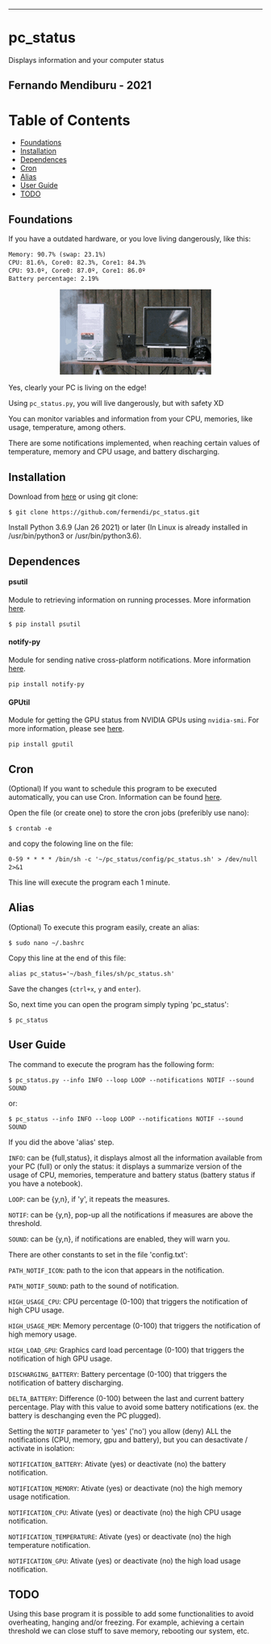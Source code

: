 -------------------------------------------------------------
# pc_status
Displays information and your computer status

Fernando Mendiburu - 2021
-------------------------------------------------------------

# Table of Contents

- [Foundations](#Foundations)
- [Installation](#installation)
- [Dependences](#Dependences)
- [Cron](#Cron)
- [Alias](#Alias)
- [User Guide](#User-Guide)
- [TODO](#TODO)



## Foundations

If you have a outdated hardware, or you love living dangerously, like this:

```
Memory: 90.7% (swap: 23.1%)
CPU: 81.6%, Core0: 82.3%, Core1: 84.3%
CPU: 93.0º, Core0: 87.0º, Core1: 86.0º
Battery percentage: 2.19%
```

<p align="center">
  <img src=".//gif/explosion.gif" alt="Size Limit CLI" width="300">
</p>


Yes, clearly your PC is living on the edge!

Using `pc_status.py`, you will live dangerously, but with safety XD

You can monitor variables and information from your CPU, memories, like usage, temperature, among others.

There are some notifications implemented, when reaching certain values of temperature, memory and CPU usage, and battery discharging.

## Installation

Download from [here](https://github.com/fermendi/pc_status/archive/main.zip) or using git clone:

```
$ git clone https://github.com/fermendi/pc_status.git
```

Install Python 3.6.9 (Jan 26 2021) or later (In Linux is already installed in /usr/bin/python3 or /usr/bin/python3.6).


## Dependences

#### psutil

Module to retrieving information on running processes. More information [here](https://pypi.org/project/psutil/).

```
$ pip install psutil
```

#### notify-py

Module for sending native cross-platform notifications. More information [here](https://pypi.org/project/notify-py/).

```
pip install notify-py
```

#### GPUtil

Module for getting the GPU status from NVIDIA GPUs using `nvidia-smi`. For more information, please see [here](https://github.com/anderskm/gputil).

```
pip install gputil
```

## Cron

(Optional) If you want to schedule this program to be executed automatically, you can use Cron. Information can be found [here](https://www.adminschoice.com/crontab-quick-reference). 

Open the file (or create one) to store the cron jobs (preferibly use nano):

```
$ crontab -e
```

and copy the folowing line on the file:

```
0-59 * * * * /bin/sh -c '~/pc_status/config/pc_status.sh' > /dev/null 2>&1
```

This line will execute the program each 1 minute.


## Alias

(Optional) To execute this program easily, create an alias:

```
$ sudo nano ~/.bashrc
```

Copy this line at the end of this file:

```
alias pc_status='~/bash_files/sh/pc_status.sh'
```

Save the changes (`ctrl+x`, `y` and `enter`).

So, next time you can open the program simply typing 'pc_status':

```
$ pc_status 
```

## User Guide

The command to execute the program has the following form:

```
$ pc_status.py --info INFO --loop LOOP --notifications NOTIF --sound SOUND
```

or:

```
$ pc_status --info INFO --loop LOOP --notifications NOTIF --sound SOUND
```

If you did the above 'alias' step.

`INFO`: can be {full,status}, it displays almost all the information available from your PC (full) or only the status: it displays a summarize version of the usage of CPU, memories, temperature and battery status (battery status if you have a notebook).

`LOOP`: can be {y,n}, if 'y', it repeats the measures.

`NOTIF`: can be {y,n}, pop-up all the notifications if measures are above the threshold.

`SOUND`: can be {y,n}, if notifications are enabled, they will warn you.

There are other constants to set in the file 'config.txt':

`PATH_NOTIF_ICON`: path to the icon that appears in the notification.

`PATH_NOTIF_SOUND`: path to the sound of notification.

`HIGH_USAGE_CPU`: CPU percentage (0-100) that triggers the notification of high CPU usage.

`HIGH_USAGE_MEM`: Memory percentage (0-100) that triggers the notification of high memory usage.

`HIGH_LOAD_GPU`: Graphics card load percentage (0-100) that triggers the notification of high GPU usage.

`DISCHARGING_BATTERY`: Battery percentage (0-100) that triggers the notification of battery discharging.

`DELTA_BATTERY`: Difference (0-100) between the last and current battery percentage. Play with this value to avoid some battery notifications (ex. the battery is deschanging even the PC plugged).

Setting the `NOTIF` parameter to 'yes' ('no') you allow (deny) ALL the notifications (CPU, memory, gpu and battery), but you can desactivate / activate in isolation:

`NOTIFICATION_BATTERY`: Ativate (yes) or deactivate (no) the battery notification.

`NOTIFICATION_MEMORY`: Ativate (yes) or deactivate (no) the high memory usage notification.

`NOTIFICATION_CPU`: Ativate (yes) or deactivate (no) the high CPU usage notification.

`NOTIFICATION_TEMPERATURE`: Ativate (yes) or deactivate (no) the high temperature notification.

`NOTIFICATION_GPU`: Ativate (yes) or deactivate (no) the high load usage notification.

## TODO

Using this base program it is possible to add some functionalities to avoid overheating, hanging and/or freezing. For example, achieving a certain threshold we can close stuff to save memory, rebooting our system, etc.



